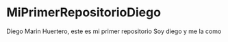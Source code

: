 # MiPrimerRepositorioDiego
Diego Marin Huertero, este es mi primer repositorio
Soy diego y me la como
